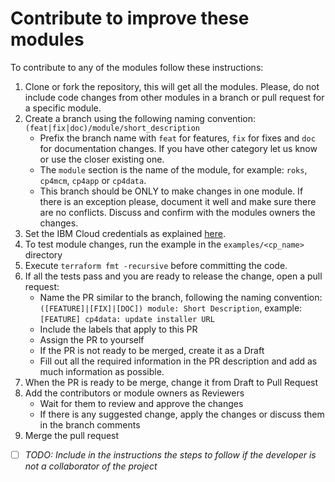 # Contribute to improve these modules

To contribute to any of the modules follow these instructions:

1. Clone or fork the repository, this will get all the modules. Please, do not include code changes from other modules in a branch or pull request for a specific module.
2. Create a branch using the following naming convention: `(feat|fix|doc)/module/short_description`
   - Prefix the branch name with `feat` for features, `fix` for fixes and `doc` for documentation changes. If you have other category let us know or use the closer existing one.
   - The `module` section is the name of the module, for example: `roks`, `cp4mcm`,  `cp4app` or `cp4data`.
   - This branch should be ONLY to make changes in one module. If there is an exception please, document it well and make sure there are no conflicts. Discuss and confirm with the modules owners the changes.
3. Set the IBM Cloud credentials as explained [here](../CREDENTIALS.md).
4. To test module changes, run the example in the `examples/<cp_name>` directory
5. Execute `terraform fmt -recursive` before committing the code.
6. If all the tests pass and you are ready to release the change, open a pull request:
   - Name the PR similar to the branch, following the naming convention: `([FEATURE]|[FIX]|[DOC]) module: Short Description`, example: `[FEATURE] cp4data: update installer URL`
   - Include the labels that apply to this PR
   - Assign the PR to yourself
   - If the PR is not ready to be merged, create it as a Draft
   - Fill out all the required information in the PR description and add as much information as possible.
7. When the PR is ready to be merge, change it from Draft to Pull Request
8. Add the contributors or module owners as Reviewers
    - Wait for them to review and approve the changes
    - If there is any suggested change, apply the changes or discuss them in the branch comments
9. Merge the pull request

- [ ] _TODO: Include in the instructions the steps to follow if the developer is not a collaborator of the project_
